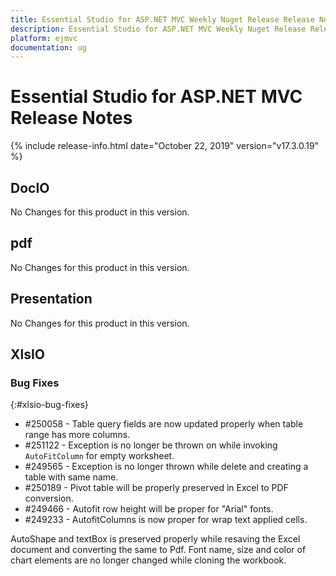 ```yaml
---
title: Essential Studio for ASP.NET MVC Weekly Nuget Release Release Notes  
description: Essential Studio for ASP.NET MVC Weekly Nuget Release Release Notes  
platform: ejmvc
documentation: ug
---
```


# Essential Studio for ASP.NET MVC  Release Notes  

{% include release-info.html date="October 22, 2019"  version="v17.3.0.19" %} 






## DocIO

No Changes for this product in this version.

[//]: # "Delete the contents of this file while new content is added."

## pdf

No Changes for this product in this version.

[//]: # "Delete the contents of this file while new content is added."

## Presentation

No Changes for this product in this version.

[//]: # "Delete the contents of this file while new content is added."

## XlsIO

### Bug Fixes
{:#xlsio-bug-fixes}

* \#250058 - Table query fields are now updated properly when table range has more columns.
* \#251122 - Exception is no longer be thrown on while invoking `AutoFitColumn` for empty worksheet.
* \#249565 - Exception is no longer thrown while delete and creating a table with same name.
* \#250189 - Pivot table will be properly preserved in Excel to PDF conversion.
* \#249466 - Autofit row height will be proper for "Arial" fonts.
* \#249233 - AutofitColumns is now proper for wrap text applied cells.

AutoShape and textBox is preserved properly while resaving the Excel document and converting the same to Pdf.
Font name, size and color of chart elements are no longer changed while cloning the workbook.

